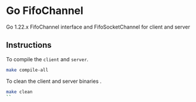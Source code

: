 # Go FifoChannel
Go 1.22.x FifoChannel interface and FifoSocketChannel for client and server


## Instructions

To compile the `client` and `server`.

```sh
make compile-all
```

To clean the client and server binaries .

```sh
make clean
``
